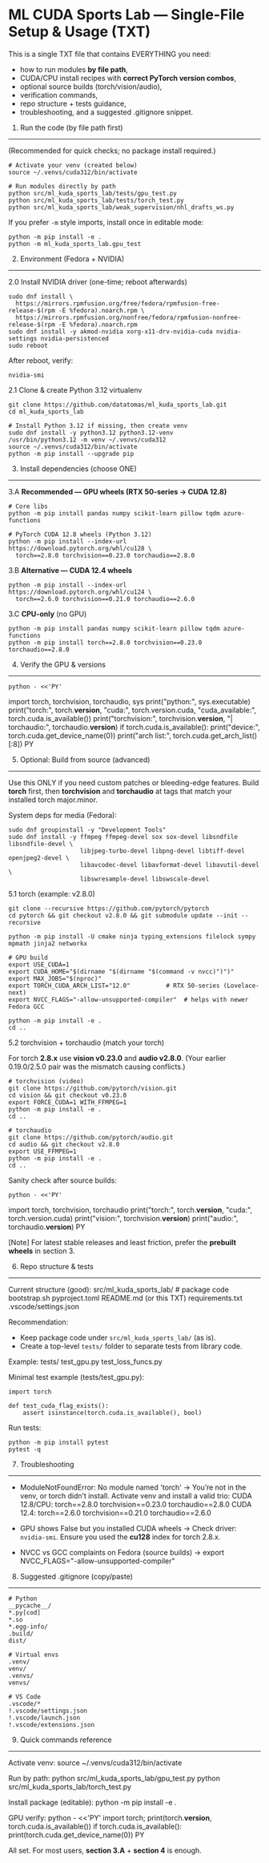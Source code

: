 ML CUDA Sports Lab — Single-File Setup & Usage (TXT)
====================================================

This is a single TXT file that contains EVERYTHING you need:
- how to run modules **by file path**,
- CUDA/CPU install recipes with **correct PyTorch version combos**,
- optional source builds (torch/vision/audio),
- verification commands,
- repo structure + tests guidance,
- troubleshooting, and a suggested .gitignore snippet.



1) Run the code (by file path first)
------------------------------------
(Recommended for quick checks; no package install required.)

    # Activate your venv (created below)
    source ~/.venvs/cuda312/bin/activate

    # Run modules directly by path
    python src/ml_kuda_sports_lab/tests/gpu_test.py
    python src/ml_kuda_sports_lab/tests/torch_test.py
    python src/ml_kuda_sports_lab/weak_supervision/nhl_drafts_ws.py

If you prefer `-m` style imports, install once in editable mode:

    python -m pip install -e .
    python -m ml_kuda_sports_lab.gpu_test



2) Environment (Fedora + NVIDIA)
--------------------------------
2.0  Install NVIDIA driver (one-time; reboot afterwards)

    sudo dnf install \
      https://mirrors.rpmfusion.org/free/fedora/rpmfusion-free-release-$(rpm -E %fedora).noarch.rpm \
      https://mirrors.rpmfusion.org/nonfree/fedora/rpmfusion-nonfree-release-$(rpm -E %fedora).noarch.rpm
    sudo dnf install -y akmod-nvidia xorg-x11-drv-nvidia-cuda nvidia-settings nvidia-persistenced
    sudo reboot

After reboot, verify:

    nvidia-smi

2.1  Clone & create Python 3.12 virtualenv

    git clone https://github.com/datatomas/ml_kuda_sports_lab.git
    cd ml_kuda_sports_lab

    # Install Python 3.12 if missing, then create venv
    sudo dnf install -y python3.12 python3.12-venv
    /usr/bin/python3.12 -m venv ~/.venvs/cuda312
    source ~/.venvs/cuda312/bin/activate
    python -m pip install --upgrade pip



3) Install dependencies (choose ONE)
------------------------------------
3.A  **Recommended — GPU wheels (RTX 50-series → CUDA 12.8)**

    # Core libs
    python -m pip install pandas numpy scikit-learn pillow tqdm azure-functions

    # PyTorch CUDA 12.8 wheels (Python 3.12)
    python -m pip install --index-url https://download.pytorch.org/whl/cu128 \
      torch==2.8.0 torchvision==0.23.0 torchaudio==2.8.0

3.B  **Alternative — CUDA 12.4 wheels**

    python -m pip install --index-url https://download.pytorch.org/whl/cu124 \
      torch==2.6.0 torchvision==0.21.0 torchaudio==2.6.0

3.C  **CPU-only** (no GPU)

    python -m pip install pandas numpy scikit-learn pillow tqdm azure-functions
    python -m pip install torch==2.8.0 torchvision==0.23.0 torchaudio==2.8.0



4) Verify the GPU & versions
----------------------------
    python - <<'PY'
import torch, torchvision, torchaudio, sys
print("python:", sys.executable)
print("torch:", torch.__version__, "cuda:", torch.version.cuda, "cuda_available:", torch.cuda.is_available())
print("torchvision:", torchvision.__version__, "| torchaudio:", torchaudio.__version__)
if torch.cuda.is_available():
    print("device:", torch.cuda.get_device_name(0))
    print("arch list:", torch.cuda.get_arch_list()[:8])
PY



5) Optional: Build from source (advanced)
-----------------------------------------
Use this ONLY if you need custom patches or bleeding-edge features.
Build **torch** first, then **torchvision** and **torchaudio** at tags that
match your installed torch major.minor.

System deps for media (Fedora):

    sudo dnf groupinstall -y "Development Tools"
    sudo dnf install -y ffmpeg ffmpeg-devel sox sox-devel libsndfile libsndfile-devel \
                        libjpeg-turbo-devel libpng-devel libtiff-devel openjpeg2-devel \
                        libavcodec-devel libavformat-devel libavutil-devel \
                        libswresample-devel libswscale-devel

5.1  torch (example: v2.8.0)

    git clone --recursive https://github.com/pytorch/pytorch
    cd pytorch && git checkout v2.8.0 && git submodule update --init --recursive

    python -m pip install -U cmake ninja typing_extensions filelock sympy mpmath jinja2 networkx

    # GPU build
    export USE_CUDA=1
    export CUDA_HOME="$(dirname "$(dirname "$(command -v nvcc)")")"
    export MAX_JOBS="$(nproc)"
    export TORCH_CUDA_ARCH_LIST="12.0"          # RTX 50-series (Lovelace-next)
    export NVCC_FLAGS="-allow-unsupported-compiler"  # helps with newer Fedora GCC

    python -m pip install -e .
    cd ..

5.2  torchvision + torchaudio (match your torch)

For torch **2.8.x** use **vision v0.23.0** and **audio v2.8.0**.
(Your earlier 0.19.0/2.5.0 pair was the mismatch causing conflicts.)

    # torchvision (video)
    git clone https://github.com/pytorch/vision.git
    cd vision && git checkout v0.23.0
    export FORCE_CUDA=1 WITH_FFMPEG=1
    python -m pip install -e .
    cd ..

    # torchaudio
    git clone https://github.com/pytorch/audio.git
    cd audio && git checkout v2.8.0
    export USE_FFMPEG=1
    python -m pip install -e .
    cd ..

Sanity check after source builds:

    python - <<'PY'
import torch, torchvision, torchaudio
print("torch:", torch.__version__, "cuda:", torch.version.cuda)
print("vision:", torchvision.__version__)
print("audio:", torchaudio.__version__)
PY

[Note] For latest stable releases and least friction, prefer the **prebuilt wheels** in section 3.


6) Repo structure & tests
-------------------------
Current structure (good):
    src/ml_kuda_sports_lab/      # package code
    bootstrap.sh
    pyproject.toml
    README.md (or this TXT)
    requirements.txt
    .vscode/settings.json

Recommendation:
- Keep package code under `src/ml_kuda_sports_lab/` (as is).
- Create a top-level `tests/` folder to separate tests from library code.

Example:
    tests/
      test_gpu.py
      test_loss_funcs.py

Minimal test example (tests/test_gpu.py):

    import torch

    def test_cuda_flag_exists():
        assert isinstance(torch.cuda.is_available(), bool)

Run tests:

    python -m pip install pytest
    pytest -q



7) Troubleshooting
------------------
- ModuleNotFoundError: No module named 'torch'
  -> You’re not in the venv, or torch didn’t install. Activate venv and install
     a valid trio:
       CUDA 12.8/CPU: torch==2.8.0  torchvision==0.23.0  torchaudio==2.8.0
       CUDA 12.4:     torch==2.6.0  torchvision==0.21.0  torchaudio==2.6.0

- GPU shows False but you installed CUDA wheels
  -> Check driver: `nvidia-smi`. Ensure you used the **cu128** index for torch 2.8.x.

- NVCC vs GCC complaints on Fedora (source builds)
  -> export NVCC_FLAGS="-allow-unsupported-compiler"


8) Suggested .gitignore (copy/paste)
------------------------------------
    # Python
    __pycache__/
    *.py[cod]
    *.so
    *.egg-info/
    .build/
    dist/

    # Virtual envs
    .venv/
    venv/
    .venvs/
    venvs/

    # VS Code
    .vscode/*
    !.vscode/settings.json
    !.vscode/launch.json
    !.vscode/extensions.json


9) Quick commands reference
---------------------------
Activate venv:
    source ~/.venvs/cuda312/bin/activate

Run by path:
    python src/ml_kuda_sports_lab/gpu_test.py
    python src/ml_kuda_sports_lab/torch_test.py

Install package (editable):
    python -m pip install -e .

GPU verify:
    python - <<'PY'
import torch; print(torch.__version__, torch.cuda.is_available())
if torch.cuda.is_available(): print(torch.cuda.get_device_name(0))
PY

All set. For most users, **section 3.A** + **section 4** is enough.